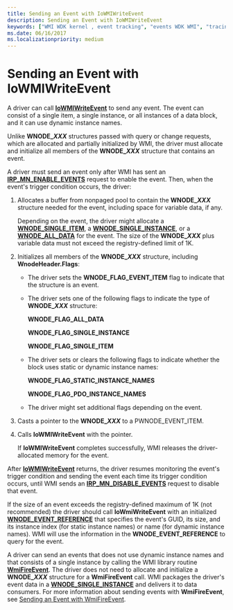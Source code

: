 ```yaml
---
title: Sending an Event with IoWMIWriteEvent
description: Sending an Event with IoWMIWriteEvent
keywords: ["WMI WDK kernel , event tracking", "events WDK WMI", "tracing WDK WMI", "sending WMI events", "event blocks WDK WMI", "notifications WDK WMI", "IoWMIWriteEvent", "dynamic instance names WDK WMI"]
ms.date: 06/16/2017
ms.localizationpriority: medium
---
```


# Sending an Event with IoWMIWriteEvent





A driver can call [**IoWMIWriteEvent**](/windows-hardware/drivers/ddi/wdm/nf-wdm-iowmiwriteevent) to send any event. The event can consist of a single item, a single instance, or all instances of a data block, and it can use dynamic instance names.

Unlike **WNODE\_*XXX*** structures passed with query or change requests, which are allocated and partially initialized by WMI, the driver must allocate and initialize all members of the **WNODE\_*XXX*** structure that contains an event.

A driver must send an event only after WMI has sent an [**IRP\_MN\_ENABLE\_EVENTS**](./irp-mn-enable-events.md) request to enable the event. Then, when the event's trigger condition occurs, the driver:

1. Allocates a buffer from nonpaged pool to contain the **WNODE\_*XXX*** structure needed for the event, including space for variable data, if any.

   Depending on the event, the driver might allocate a [**WNODE\_SINGLE\_ITEM**](/windows-hardware/drivers/ddi/wmistr/ns-wmistr-tagwnode_single_item), a [**WNODE\_SINGLE\_INSTANCE**](/windows-hardware/drivers/ddi/wmistr/ns-wmistr-tagwnode_single_instance), or a [**WNODE\_ALL\_DATA**](/windows-hardware/drivers/ddi/wmistr/ns-wmistr-tagwnode_all_data) for the event. The size of the **WNODE\_*XXX*** plus variable data must not exceed the registry-defined limit of 1K.

2. Initializes all members of the **WNODE\_*XXX*** structure, including **WnodeHeader.Flags**:

   - The driver sets the **WNODE\_FLAG\_EVENT\_ITEM** flag to indicate that the structure is an event.

   - The driver sets one of the following flags to indicate the type of **WNODE\_*XXX*** structure:

     **WNODE\_FLAG\_ALL\_DATA**

     **WNODE\_FLAG\_SINGLE\_INSTANCE**

     **WNODE\_FLAG\_SINGLE\_ITEM**

   - The driver sets or clears the following flags to indicate whether the block uses static or dynamic instance names:

     **WNODE\_FLAG\_STATIC\_INSTANCE\_NAMES**

     **WNODE\_FLAG\_PDO\_INSTANCE\_NAMES**

   - The driver might set additional flags depending on the event.

3. Casts a pointer to the **WNODE\_*XXX*** to a PWNODE\_EVENT\_ITEM.

4. Calls **IoWMIWriteEvent** with the pointer.

   If **IoWMIWriteEvent** completes successfully, WMI releases the driver-allocated memory for the event.

After [**IoWMIWriteEvent**](/windows-hardware/drivers/ddi/wdm/nf-wdm-iowmiwriteevent) returns, the driver resumes monitoring the event's trigger condition and sending the event each time its trigger condition occurs, until WMI sends an [**IRP\_MN\_DISABLE\_EVENTS**](./irp-mn-disable-events.md) request to disable that event.

If the size of an event exceeds the registry-defined maximum of 1K (not recommended) the driver should call **IoWmiWriteEvent** with an initialized [**WNODE\_EVENT\_REFERENCE**](/windows-hardware/drivers/ddi/wmistr/ns-wmistr-tagwnode_event_reference) that specifies the event's GUID, its size, and its instance index (for static instance names) or name (for dynamic instance names). WMI will use the information in the **WNODE\_EVENT\_REFERENCE** to query for the event.

A driver can send an events that does not use dynamic instance names and that consists of a single instance by calling the WMI library routine [**WmiFireEvent**](/windows-hardware/drivers/ddi/wmilib/nf-wmilib-wmifireevent). The driver does not need to allocate and initialize a **WNODE\_*XXX*** structure for a **WmiFireEvent** call. WMI packages the driver's event data in a [**WNODE\_SINGLE\_INSTANCE**](/windows-hardware/drivers/ddi/wmistr/ns-wmistr-tagwnode_single_instance) and delivers it to data consumers. For more information about sending events with **WmiFireEvent**, see [Sending an Event with WmiFireEvent](sending-an-event-with-wmifireevent.md).

 

